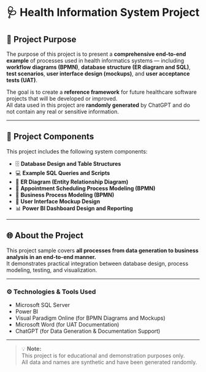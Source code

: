 # 🩺 Health Information System Project

## 🎯 Project Purpose

The purpose of this project is to present a **comprehensive end-to-end example** of processes used in health informatics systems — including **workflow diagrams (BPMN)**, **database structure (ER diagram and SQL)**, **test scenarios**, **user interface design (mockups)**, and **user acceptance tests (UAT)**.  

The goal is to create a **reference framework** for future healthcare software projects that will be developed or improved.  
All data used in this project are **randomly generated** by ChatGPT and do not contain any real or sensitive information.

---

## 🧩 Project Components

This project includes the following system components:

- 🗄️ **Database Design and Table Structures**  
- 💻 **Example SQL Queries and Scripts**  
- 🧠 **ER Diagram (Entity Relationship Diagram)**  
- 📅 **Appointment Scheduling Process Modeling (BPMN)**  
- 🔄 **Business Process Modeling (BPMN)**  
- 🎨 **User Interface Mockup Design**  
- 📊 **Power BI Dashboard Design and Reporting**

---

## 🌐 About the Project

This project sample covers **all processes from data generation to business analysis in an end-to-end manner.**  
It demonstrates practical integration between database design, process modeling, testing, and visualization.

---

### ⚙️ Technologies & Tools Used

- Microsoft SQL Server  
- Power BI  
- Visual Paradigm Online (for BPMN Diagrams and Mockups)  
- Microsoft Word (for UAT Documentation)  
- ChatGPT (for Data Generation & Documentation Support)

---

> 💡 **Note:**  
> This project is for educational and demonstration purposes only.  
> All data and names are synthetic and have been generated randomly.

